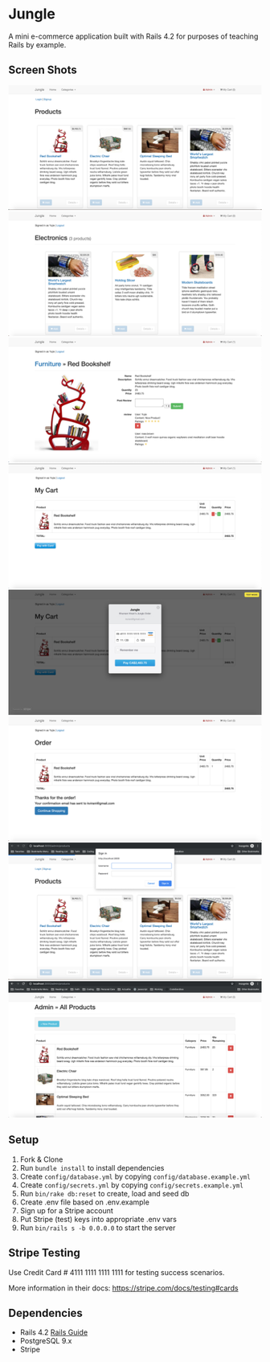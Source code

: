 # Jungle

A mini e-commerce application built with Rails 4.2 for purposes of teaching Rails by example.

## Screen Shots

!["Screenshot of Home_Page"](docs/home_page.png)
!["Screenshot of Categories_Page"](docs/categories.png)
!["Screenshot of Review_Page"](docs/review.png)
!["Screenshot of Cart_Page"](docs/cart.png)
!["Screenshot of Stripe_Page"](docs/stripe.png)
!["Screenshot of Confirmation"](docs/confirmation.png)
!["Screenshot of Admin_Authentification"](docs/admin.png)
!["Screenshot of Admin_Page"](docs/admin1.png)


## Setup

1. Fork & Clone
2. Run `bundle install` to install dependencies
3. Create `config/database.yml` by copying `config/database.example.yml`
4. Create `config/secrets.yml` by copying `config/secrets.example.yml`
5. Run `bin/rake db:reset` to create, load and seed db
6. Create .env file based on .env.example
7. Sign up for a Stripe account
8. Put Stripe (test) keys into appropriate .env vars
9. Run `bin/rails s -b 0.0.0.0` to start the server

## Stripe Testing

Use Credit Card # 4111 1111 1111 1111 for testing success scenarios.

More information in their docs: <https://stripe.com/docs/testing#cards>

## Dependencies

* Rails 4.2 [Rails Guide](http://guides.rubyonrails.org/v4.2/)
* PostgreSQL 9.x
* Stripe
